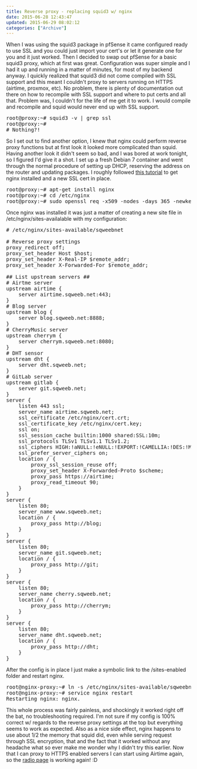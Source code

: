 ```yaml
---
title: Reverse proxy - replacing squid3 w/ nginx
date: 2015-06-28 12:43:47
updated: 2015-06-29 08:02:12
categories: ["Archive"]
---
```


When I was using the squid3 package in pfSense it came configured ready to use SSL and you could just import your cert's or let it generate one for you and it just worked. Then I decided to swap out pfSense for a basic squid3 proxy, which at first was great. Configuration was super simple and I had it up and running in a matter of minutes, for most of my backend anyway. I quickly realized that squid3 did not come compiled with SSL support and this meant I couldn't proxy to servers running on HTTPS (airtime, proxmox, etc). No problem, there is plenty of documentation out there on how to recompile with SSL support and where to put certs and all that. Problem was, I couldn't for the life of me get it to work. I would compile and recompile and squid would never end up with SSL support.

<pre class='prettyprint'>
root@proxy:~# squid3 -v | grep ssl                                                          
root@proxy:~#
# Nothing?!
</pre>

So I set out to find another option, I knew that nginx could perform reverse proxy functions but at first look it looked more complicated than squid. Having another look it didn't seem so bad, and I was bored at work tonight, so I figured I'd give it a shot. I set up a fresh Debian 7 container and went through the normal procedure of setting up DHCP, reserving the address on the router and updating packages. I roughly followed <a href="https://www.google.com/url?sa=t&rct=j&q=&esrc=s&source=web&cd=1&cad=rja&uact=8&ved=0CB4QFjAA&url=https%3A%2F%2Fwww.digitalocean.com%2Fcommunity%2Ftutorials%2Fhow-to-configure-nginx-with-ssl-as-a-reverse-proxy-for-jenkins&ei=yu-PVcXjHom1-AHnyoHwBA&usg=AFQjCNFm-Gp9L4Fi2F7wruE3yZfxXyXntw&sig2=NIIfG8AfQpRUYA5mkCQNnA">this tutorial</a> to get nginx installed and a new SSL cert in place.

<pre class='prettyprint'>
root@proxy:~# apt-get install nginx
root@proxy:~# cd /etc/nginx
root@proxy:~# sudo openssl req -x509 -nodes -days 365 -newkey rsa:2048 -keyout /etc/nginx/cert.key -out /etc/nginx/cert.crt
</pre>

Once nginx was installed it was just a matter of creating a new site file in /etc/nginx/sites-availalable with my configuration:

<pre class='prettyprint'>
# /etc/nginx/sites-available/sqweebnet

# Reverse proxy settings
proxy_redirect off;
proxy_set_header Host $host;
proxy_set_header X-Real-IP $remote_addr;
proxy_set_header X-Forwarded-For $remote_addr;

## List upstream servers ##
# Airtme server
upstream airtime {
    server airtime.sqweeb.net:443;
}
# Blog server
upstream blog {
    server blog.sqweeb.net:8888;
}
# CherryMusic server
upstream cherrym {
    server cherrym.sqweeb.net:8080;
}
# DHT sensor
upstream dht {
    server dht.sqweeb.net;
}
# GitLab server
upstream gitlab {
    server git.sqweeb.net;
}                                                                                                                                                                                                                                                                                      ## Begin server definitions ##
server {
    listen 443 ssl;
    server_name airtime.sqweeb.net;
    ssl_certificate /etc/nginx/cert.crt;
    ssl_certificate_key /etc/nginx/cert.key;
    ssl on;
    ssl_session_cache builtin:1000 shared:SSL:10m;
    ssl_protocols TLSv1 TLSv1.1 TLSv1.2;
    ssl_ciphers HIGH:!aNULL:!eNULL:!EXPORT:!CAMELLIA:!DES:!MD5:!PSK:!RC4;
    ssl_prefer_server_ciphers on;
    location / {
        proxy_ssl_session_reuse off;
        proxy_set_header X-Forwarded-Proto $scheme;
        proxy_pass https://airtime;
        proxy_read_timeout 90;
    }
}
server {
    listen 80;
    server_name www.sqweeb.net;
    location / {
        proxy_pass http://blog;
    }
}
server {
    listen 80;
    server_name git.sqweeb.net;
    location / {
        proxy_pass http://git;
    }
}
server {
    listen 80;
    server_name cherry.sqweeb.net;
    location / {
        proxy_pass http://cherrym;
    }
}
server {
    listen 80;
    server_name dht.sqweeb.net;
    location / {
        proxy_pass http://dht;
    }
}            
</pre>

After the config is in place I just make a symbolic link to the /sites-enabled folder and restart nginx.
<pre class='prettyprint'>
root@nginx-proxy:~# ln -s /etc/nginx/sites-available/sqweebnet /etc/nginx/sites-enabled/sqweebnet
root@nginx-proxy:~# service nginx restart
Restarting nginx: nginx.
</pre>

This whole process was fairly painless, and shockingly it worked right off the bat, no troubleshooting required. I'm not sure if my config is 100% correct w/ regards to the reverse proxy settings at the top but everything seems to work as expected. Also as a nice side effect, nginx happens to use about 1/2 the memory that squid did, even while serving request through SSL encryption, that and the fact that it worked without any headache what so ever make me wonder why I didn't try this earlier. Now that I can proxy to HTTPS enabled servers I can start using Airtime again, so the <a href="/radio">radio page</a> is working again! :D
